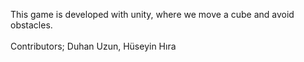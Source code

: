 This game is developed with unity, where we move a cube and avoid obstacles. <br/><br/>
Contributors; Duhan Uzun, Hüseyin Hıra
